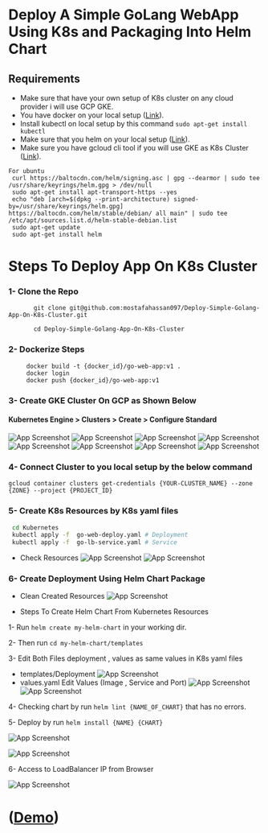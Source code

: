 # Deploy A Simple GoLang WebApp Using K8s and Packaging Into Helm Chart

## Requirements 
- Make sure that have your own setup of K8s cluster on any cloud provider i will use GCP GKE.
- You have docker on your local setup ([Link](https://docs.docker.com/engine/install/ubuntu/)).
- Install kubectl on local setup by this command ``` sudo apt-get install kubectl ```
- Make sure that you helm on your local setup  ([Link](https://helm.sh/docs/intro/install/)).
- Make sure you have gcloud cli tool if you will use GKE as K8s Cluster ([Link](https://cloud.google.com/sdk/docs/install#deb)).
```
For ubuntu
 curl https://baltocdn.com/helm/signing.asc | gpg --dearmor | sudo tee /usr/share/keyrings/helm.gpg > /dev/null
 sudo apt-get install apt-transport-https --yes
 echo "deb [arch=$(dpkg --print-architecture) signed-by=/usr/share/keyrings/helm.gpg] https://baltocdn.com/helm/stable/debian/ all main" | sudo tee /etc/apt/sources.list.d/helm-stable-debian.list
 sudo apt-get update
 sudo apt-get install helm
 ```


# Steps To Deploy App On K8s Cluster
###  1- Clone the Repo
```
       git clone git@github.com:mostafahassan097/Deploy-Simple-Golang-App-On-K8s-Cluster.git
      
       cd Deploy-Simple-Golang-App-On-K8s-Cluster
```
###  2- Dockerize  Steps
```
     docker build -t {docker_id}/go-web-app:v1 .
     docker login
     docker push {docker_id}/go-web-app:v1
```
###  3- Create GKE Cluster On GCP as Shown Below
#### Kubernetes Engine > Clusters > Create > Configure Standard
![App Screenshot](https://github.com/mostafahassan097/Deploy-Simple-Golang-App-On-K8s-Cluster/blob/main/Screenshots/1.png)
![App Screenshot](https://github.com/mostafahassan097/Deploy-Simple-Golang-App-On-K8s-Cluster/blob/main/Screenshots/2.png)
![App Screenshot](https://github.com/mostafahassan097/Deploy-Simple-Golang-App-On-K8s-Cluster/blob/main/Screenshots/3.png)
![App Screenshot](https://github.com/mostafahassan097/Deploy-Simple-Golang-App-On-K8s-Cluster/blob/main/Screenshots/4.png)
![App Screenshot](https://github.com/mostafahassan097/Deploy-Simple-Golang-App-On-K8s-Cluster/blob/main/Screenshots/5.png)
![App Screenshot](https://github.com/mostafahassan097/Deploy-Simple-Golang-App-On-K8s-Cluster/blob/main/Screenshots/6.png)
![App Screenshot](https://github.com/mostafahassan097/Deploy-Simple-Golang-App-On-K8s-Cluster/blob/main/Screenshots/7.png)
![App Screenshot](https://github.com/mostafahassan097/Deploy-Simple-Golang-App-On-K8s-Cluster/blob/main/Screenshots/8.png)
###  4- Connect Cluster to you local setup by the below command
 ``` 
 gcloud container clusters get-credentials {YOUR-CLUSTER_NAME} --zone {ZONE} --project {PROJECT_ID} 
 ```

### 5- Create K8s Resources by K8s yaml files
```sh
 cd Kubernetes
 kubectl apply -f  go-web-deploy.yaml # Deployment 
 kubectl apply -f  go-lb-service.yaml # Service
```
- Check Resources 
![App Screenshot](https://github.com/mostafahassan097/Deploy-Simple-Golang-App-On-K8s-Cluster/blob/main/Screenshots/10.png)
![App Screenshot](https://github.com/mostafahassan097/Deploy-Simple-Golang-App-On-K8s-Cluster/blob/main/Screenshots/11.png)


### 6- Create Deployment Using Helm Chart Package
- Clean Created Resources
![App Screenshot](https://github.com/mostafahassan097/Deploy-Simple-Golang-App-On-K8s-Cluster/blob/main/Screenshots/15.png)

- Steps To Create Helm Chart From Kubernetes Resources

1- Run ` helm create my-helm-chart ` in your working dir.

2- Then  run ` cd my-helm-chart/templates `

3- Edit Both Files deployment , values as same values in K8s yaml files
- templates/Deployment 
![App Screenshot](https://github.com/mostafahassan097/Deploy-Simple-Golang-App-On-K8s-Cluster/blob/main/Screenshots/14.png)
- values.yaml Edit Values (Image , Service and Port)
![App Screenshot](https://github.com/mostafahassan097/Deploy-Simple-Golang-App-On-K8s-Cluster/blob/main/Screenshots/12.png)
![App Screenshot](https://github.com/mostafahassan097/Deploy-Simple-Golang-App-On-K8s-Cluster/blob/main/Screenshots/13.png)

4- Checking chart by run `helm lint {NAME_OF_CHART}` that has no errors.

5- Deploy by run `helm install {NAME} {CHART}`

![App Screenshot](https://github.com/mostafahassan097/Deploy-Simple-Golang-App-On-K8s-Cluster/blob/main/Screenshots/16.png)

![App Screenshot](https://github.com/mostafahassan097/Deploy-Simple-Golang-App-On-K8s-Cluster/blob/main/Screenshots/17.png)

6- Access to LoadBalancer IP from Browser 

![App Screenshot](https://github.com/mostafahassan097/Deploy-Simple-Golang-App-On-K8s-Cluster/blob/main/Screenshots/18.png)

# ([Demo](http://34.132.64.90/))
